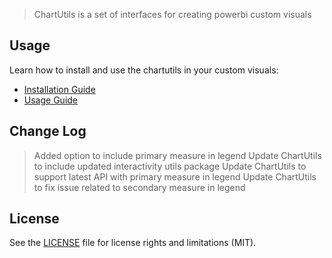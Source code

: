 > ChartUtils is a set of interfaces for creating powerbi custom visuals

## Usage
Learn how to install and use the chartutils in your custom visuals:
* [Installation Guide](https://github.com/MAQ-Software-Solutions/PowerBI-visuals-NPM/tree/master/maq-visuals-legend-chartutils/docs/usage/installation-guide.md)
* [Usage Guide](https://github.com/MAQ-Software-Solutions/PowerBI-visuals-NPM/tree/master/maq-visuals-legend-chartutils/docs/usage/usage-guide.md)

## Change Log
> Added option to include primary measure in legend
> Update ChartUtils to include updated interactivity utils package
> Update ChartUtils to support latest API with primary measure in legend
> Update ChartUtils to fix issue related to secondary measure in legend

## License
See the [LICENSE](./LICENSE) file for license rights and limitations (MIT).
